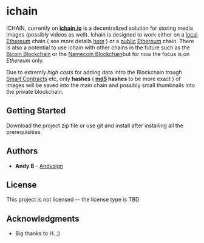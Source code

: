 # ichain

ICHAIN, currently on **[ichain.io](http://ichain.io)** is a decentralized solution for storing media images (possibly videos as well). Ichain is designed to work either on a [local](https://ethereum.gitbooks.io/frontier-guide/content/testing_contracts_and_transactions.html) [Ethereum](http://ethereum.org) chain ( see more details  [here](https://souptacular.gitbooks.io/ethereum-tutorials-and-tips-by-hudson/content/private-chain.html) ) or a [public](https://github.com/ethereum/go-ethereum/wiki/geth) [Ethereum](http://ethereum.org) chain. There is also a potential to use ichain with other chains in the future such as the [Bicoin Blockchain](http://bitcoin.org) or the [Namecoin Blockchain](http://namecoin.org/)but for now the focus is on *Ethereum* only.

Due to extremly *high costs* for adding data intro the Blockchain trough [Smart Contracts](http://ethereum.org/greeter) etc, only **hashes** ( **[md5](http://www.freeformatter.com/message-digest.html) hashes** to be more exact ) of images will be saved into the main chain and possibly small thumbnails into the private blockchain. 

## Getting Started

Download the project zip file or use git and install after installing all the prerequisities.

 

## Authors 

* **Andy B** - [Andysign](http://github.com/andysign)

## License 

This project is not licensed -- the license type is TBD

## Acknowledgments

* Big thanks to H. ;)
